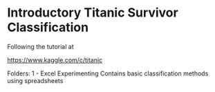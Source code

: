 # Introductory Titanic Survivor Classification

Following the tutorial at

https://www.kaggle.com/c/titanic

Folders:
1 - Excel Experimenting
Contains basic classification methods using spreadsheets
